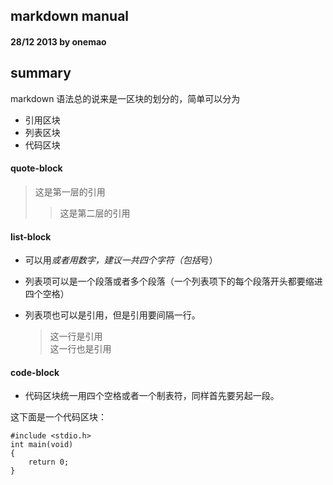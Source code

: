 
## markdown manual 
#### 28/12 2013 by onemao

## summary

markdown 语法总的说来是一区块的划分的，简单可以分为
* 引用区块
* 列表区块
* 代码区块

#### quote-block
>这是第一层的引用
>>这是第二层的引用


#### list-block
*   可以用*或者用数字，建议一共四个字符（包括*号）
*   列表项可以是一个段落或者多个段落（一个列表项下的每个段落开头都要缩进四个空格）
*   列表项也可以是引用，但是引用要间隔一行。

    > 这一行是引用  
	> 这一行也是引用


#### code-block
*   代码区块统一用四个空格或者一个制表符，同样首先要另起一段。  

这下面是一个代码区块：

    #include <stdio.h>
	int main(void)
	{
		return 0;
	}
